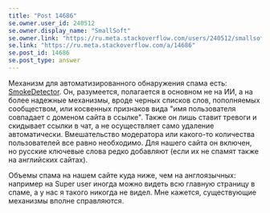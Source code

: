 ```yaml
---
title: "Post 14686"
se.owner.user_id: 240512
se.owner.display_name: "SmallSoft"
se.owner.link: "https://ru.meta.stackoverflow.com/users/240512/smallsoft"
se.link: "https://ru.meta.stackoverflow.com/a/14686"
se.post_id: 14686
se.post_type: answer
---
```

<p>Механизм для автоматизированного обнаружения спама есть: <a href="https://github.com/Charcoal-SE/SmokeDetector" rel="nofollow noreferrer">SmokeDetector</a>. Он, разумеется, полагается в основном не на ИИ, а на более надежные механизмы, вроде черных списков слов, пополняемых сообществом, или косвенных признаков вида &quot;имя пользователя совпадает с доменом сайта в ссылке&quot;. Также он лишь ставит тревоги и скидывает ссылки в чат, а не осуществляет само удаление автоматически. Вмешательство модератора или какого-то количества пользователей все равно необходимо. Для нашего сайта он включен, но русские ключевые слова редко добавляют (если их не спамят также на английских сайтах).</p>
<p>Объемы спама на нашем сайте куда ниже, чем на англоязычных: например на Super user иногда можно видеть всю главную страницу в спаме, а у нас я такого никогда не видел. Мне кажется, существующие механизмы вполне справляются.</p>
